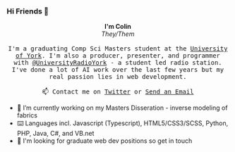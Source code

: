 ### Hi Friends 👋

<p align="center">
  <strong>I'm Colin</strong><br/><em>They/Them</em>
  <br/><br/>
  <samp>
    I'm a graduating Comp Sci Masters student at the <a href='https://www.york.ac.uk/' target='_blank'>University of York</a>. I'm also a producer, presenter, and programmer with <a target='_blank' href='https://github.com/UniversityRadioYork/' target='_blank'>@UniversityRadioYork</a> - a student led radio station. I've done a lot of AI work over the last few years but my real passion lies in web development. 
     <br><br>📫 Contact me on <a target='_blank'  href="https://twitter.com/ColinRoitt">Twitter</a> or <a target='_blank' href="mailto:me@colinroitt.uk">Send an Email</a>
  </samp>
</p>

- 🔭 I’m currently working on my Masters Disseration - inverse modeling of fabrics
- ⌨️ Languages incl. Javascript (Typescript), HTML5/CSS3/SCSS, Python, PHP, Java, C#, and VB.net
- 💬 I'm looking for graduate web dev positions so get in touch

